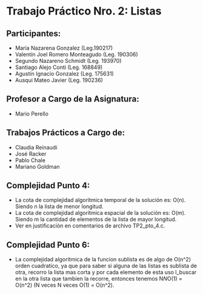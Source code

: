 # Trabajo Práctico Nro. 2: Listas

## Participantes:
 - Maria Nazarena Gonzalez (Leg.190217)
 - Valentín Joel Romero Monteagudo (Leg. 190306)
 - Segundo Nazareno Schmidt (Leg. 193970)
 - Santiago Alejo Conti (Leg. 168849)
 - Agustín Ignacio Gonzalez (Leg. 175631)
 - Ausqui Mateo Javier (Leg. 190236)
 
## Profesor a Cargo de la Asignatura:
 - Mario Perello
 
## Trabajos Prácticos a Cargo de:
 - Claudia Reinaudi
 - José Racker
 - Pablo Chale
 - Mariano Goldman

## Complejidad Punto 4:
 - La cota de complejidad algorìtmica temporal de la solución es: O(n).
   Siendo n la lista de menor longitud.
 - La cota de complejidad algorítmica espacial de la solución es: O(m).
   Siendo m la cantidad de elementos de la lista de mayor longitud.
 - Ver en justificaciòn en comentarios de archivo TP2_pto_4.c.
 
 ## Complejidad Punto 6:
 - La complejidad algoritmica de la funcion sublista es de algo de O(n^2) orden cuadratico, ya que para saber si alguna de las listas es sublista de otra, recorro la
   lista mas corta y por cada elemento de esta uso l_buscar en la otra lista que tambien la recorre, entonces tenemos N*N*O(1) = O(n^2) (N veces N veces O(1) = O(n^2).
